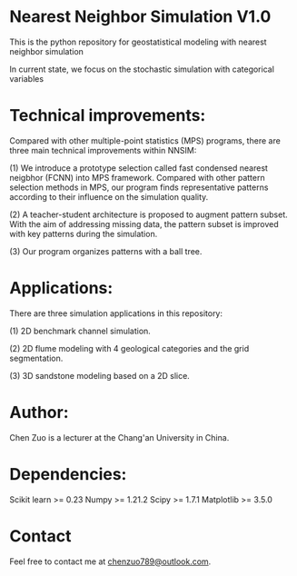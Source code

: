 # Nearest Neighbor Simulation V1.0
This is the python repository for geostatistical modeling with nearest neighbor simulation

In current state, we focus on the stochastic simulation with categorical variables

# Technical improvements:
Compared with other multiple-point statistics (MPS) programs, there are three main technical improvements within NNSIM:

(1) We introduce a prototype selection called fast condensed nearest neigbhor (FCNN) into MPS framework.
Compared with other pattern selection methods in MPS, our program finds representative patterns according to their influence on the simulation quality.

(2) A teacher-student architecture is proposed to augment pattern subset. With the aim of addressing missing data, the pattern subset is improved
with key patterns during the simulation.

(3) Our program organizes patterns with a ball tree.

# Applications:
There are three simulation applications in this repository:

(1) 2D benchmark channel simulation.

(2) 2D flume modeling with 4 geological categories and the grid segmentation.

(3) 3D sandstone modeling based on a 2D slice.

# Author:
Chen Zuo is a lecturer at the Chang'an University in China.

# Dependencies:
Scikit learn >= 0.23
Numpy >= 1.21.2
Scipy >= 1.7.1
Matplotlib >= 3.5.0

# Contact
Feel free to contact me at chenzuo789@outlook.com.

